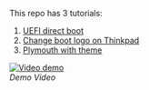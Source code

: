 This repo has 3 tutorials:
1. [UEFI direct boot](uefi%20direct%20boot/README.md)
2. [Change boot logo on Thinkpad](boot%20logo/README.md)
3. [Plymouth with theme](plymouth/README.md)

[![Video demo](https://f2.tchncs.de/social.tchncs.de/media_attachments/files/003/741/830/small/2c88c5b6c234b528.png)](https://f2.tchncs.de/social.tchncs.de/media_attachments/files/003/741/830/original/2c88c5b6c234b528.mp4)  
*Demo Video*